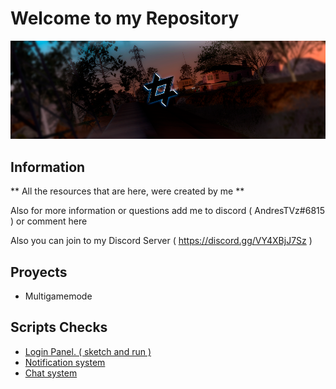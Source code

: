 # Welcome to my Repository

![alt text](https://github.com/AndresTVz/MTA_Resources/blob/main/23.png?raw=true)

## Information

** All the resources that are here, were created by me ** 

Also for more information or questions add me to discord ( AndresTVz#6815 ) or comment here

Also you can join to my Discord Server ( https://discord.gg/VY4XBjJ7Sz )

## Proyects
* Multigamemode


## Scripts Checks
* [Login Panel. ( sketch and run )](/tree/main/_LoginPane(old))
* [Notification system](/tree/main/_Notifications)
* [Chat system](/tree/main/a_chatsystem)
